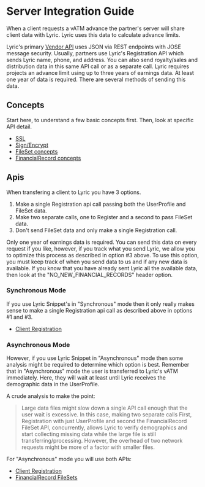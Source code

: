 # Server Integration Guide

When a client requests a vATM advance the partner's server will share client data with Lyric. Lyric uses this data to calculate advance limits.

Lyric's primary [Vendor API](/secure/vendor-api/) uses JSON via REST endpoints with JOSE message security. Usually, partners use Lyric's Registration API which sends Lyric name, phone, and address. You can also send royalty/sales and distribution data in this same API call or as a separate call. Lyric requires projects an advance limit using up to three years of earnings data. At least one year of data is required. There are several methods of sending this data.

## Concepts

Start here, to understand a few basic concepts first. Then, look at specific API detail.

  - [SSL](!Server_Integration/SSL)
  - [Sign/Encrypt](!Server_Integration/Sign_Encrypt)
  - [FileSet concepts](!Server_Integration/FileSets)
  - [FinancialRecord concepts](!Server_Integration/FinancialRecords)

## Apis

When transfering a client to Lyric you have 3 options.

  1. Make a single Registration api call passing both the UserProfile and FileSet data.
  2. Make two separate calls, one to Register and a second to pass FileSet data.
  3. Don't send FileSet data and only make a single Registration call.

Only one year of earnings data is required. You can send this data on every request if you like, however, if you track what you send Lyric, we allow you to
optimize this process as described in option #3 above. To use this option, you must keep track of when you send data to us and if any new data is available.
If you know that you have already sent Lyric all the available data, then look at the "NO_NEW_FINANCIAL_RECORDS" header option.


### Synchronous Mode

If you use Lyric Snippet's in "Synchronous" mode then it only really makes sense to make a single Registration api call as described above in options #1 and #3.

  - [Client Registration](!Server_Integration/Apis/upsert_client)

### Asynchronous Mode

However, if you use Lyric Snippet in "Asynchronous" mode then some analysis might be required to determine which option is best. Remember that in "Asynchronous" mode
the user is transferred to Lyric's vATM immediately. Here, they will wait at least until Lyric receives the demographic data in the UserProfile.

A crude analysis to make the point:

  > Large data files might slow down a single API call enough that the user wait is excessive. In this case, making two separate calls
  > First, Registration with just UserProfile and second the FinancialRecord FileSet API, concurrently, allows Lyric to verify demographics and
  > start collecting missing data while the large file is still transferring/processing. However, the overhead of two network requests might
  > be more of a factor with smaller files.

For "Asynchronous" mode you will use both APIs:

  - [Client Registration](!Server_Integration/Apis/upsert_client)
  - [FinancialRecord FileSets](!Server_Integration/Apis/create_financial_record_file_sets)